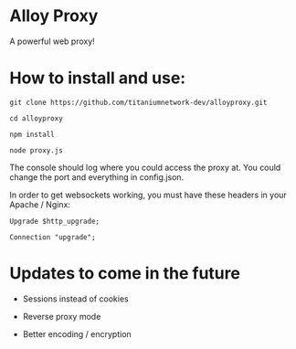 # Alloy Proxy

A powerful web proxy!

# How to install and use:

`git clone https://github.com/titaniumnetwork-dev/alloyproxy.git`

`cd alloyproxy`

`npm install`

`node proxy.js`

The console should log where you could access the proxy at. You could change the port and everything in config.json.

In order to get websockets working, you must have these headers in your Apache / Nginx:

`Upgrade $http_upgrade;`

`Connection "upgrade";`


# Updates to come in the future

- Sessions instead of cookies

- Reverse proxy mode

- Better encoding / encryption
